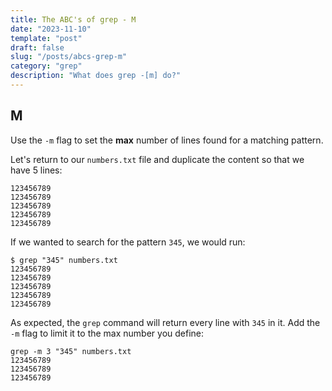 ```yaml
---
title: The ABC's of grep - M
date: "2023-11-10"
template: "post"
draft: false
slug: "/posts/abcs-grep-m"
category: "grep"
description: "What does grep -[m] do?"
---
```

M
--
Use the `-m` flag to set the **max** number of lines found for a matching pattern.

Let's return to our `numbers.txt` file and duplicate the content so that we have 5 lines:
```
123456789
123456789
123456789
123456789
123456789
```

If we wanted to search for the pattern `345`, we would run:
```
$ grep "345" numbers.txt
123456789
123456789
123456789
123456789
123456789
```
As expected, the `grep` command will return every line with `345` in it.
Add the `-m` flag to limit it to the max number you define:
```
grep -m 3 "345" numbers.txt
123456789
123456789
123456789
```